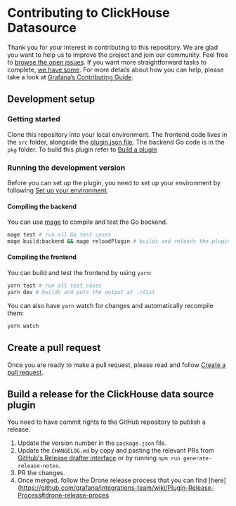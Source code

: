 # Contributing to ClickHouse Datasource

Thank you for your interest in contributing to this repository. We are glad you want to help us to improve the project and join our community. Feel free to [browse the open issues](https://github.com/grafana/clickhouse-datasource/issues). If you want more straightforward tasks to complete, [we have some](https://github.com/grafana/clickhouse-datasource/issues?q=is%3Aissue+is%3Aopen+label%3A%22good+first+issue%22). For more details about how you can help, please take a look at [Grafana’s Contributing Guide](https://github.com/grafana/grafana/blob/main/CONTRIBUTING.md).

## Development setup

### Getting started

Clone this repository into your local environment. The frontend code lives in the `src` folder, alongside the [plugin.json file](https://grafana.com/docs/grafana/latest/developers/plugins/metadata/). The backend Go code is in the `pkg` folder. To build this plugin refer to [Build a plugin](https://grafana.com/docs/grafana/latest/developers/plugins/)

### Running the development version

Before you can set up the plugin, you need to set up your environment by following [Set up your environment](https://grafana.com/tutorials/build-a-data-source-backend-plugin/#set-up-your-environment).

#### Compiling the backend

You can use [mage](https://github.com/magefile/mage) to compile and test the Go backend.

```sh
mage test # run all Go test cases
mage build:backend && mage reloadPlugin # builds and reloads the plugin in Grafana
```

#### Compiling the frontend

You can build and test the frontend by using `yarn`:

```sh
yarn test # run all test cases
yarn dev # builds and puts the output at ./dist
```

You can also have `yarn` watch for changes and automatically recompile them:

```sh
yarn watch
```

## Create a pull request

Once you are ready to make a pull request, please read and follow [Create a pull request](https://github.com/grafana/grafana/blob/master/contribute/create-pull-request.md).

## Build a release for the ClickHouse data source plugin

You need to have commit rights to the GitHub repository to publish a release.

1. Update the version number in the `package.json` file.
2. Update the `CHANGELOG.md` by copy and pasting the relevant PRs
   from [GitHub's Release drafter interface](https://github.com/grafana/clickhouse-datasource/releases/new) or by
   running `npm run generate-release-notes`.
3. PR the changes.
4. Once merged, follow the Drone release process that you can find [here](https://github.com/grafana/integrations-team/wiki/Plugin-Release-Process#drone-release-proces
